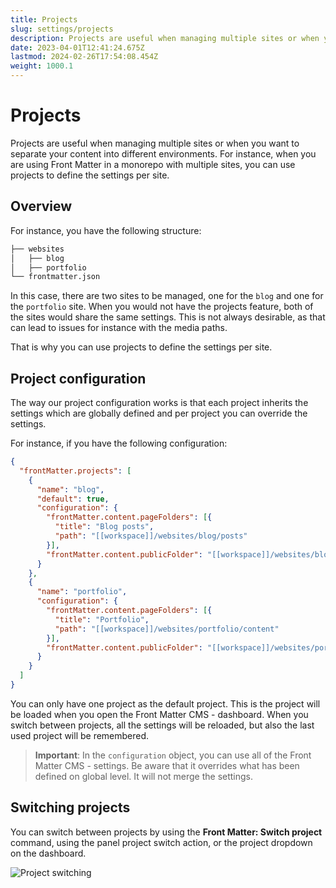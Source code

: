 ```yaml
---
title: Projects
slug: settings/projects
description: Projects are useful when managing multiple sites or when you want to separate your content into different environments.
date: 2023-04-01T12:41:24.675Z
lastmod: 2024-02-26T17:54:08.454Z
weight: 1000.1
---
```


# Projects

Projects are useful when managing multiple sites or when you want to separate your content
into different environments. For instance, when you are using Front Matter in a monorepo with
multiple sites, you can use projects to define the settings per site.

## Overview

For instance, you have the following structure:

```bash
├── websites
│   ├── blog
│   ├── portfolio
└── frontmatter.json
```

In this case, there are two sites to be managed, one for the `blog`
and one for the `portfolio` site. When you would not have the projects feature,
both of the sites would share the same settings. This is not always desirable,
as that can lead to issues for instance with the media paths.

That is why you can use projects to define the settings per site.

## Project configuration

The way our project configuration works is that each project inherits the settings
which are globally defined and per project you can override the settings.

For instance, if you have the following configuration:

```json
{
  "frontMatter.projects": [
    {
      "name": "blog",
      "default": true,
      "configuration": {
        "frontMatter.content.pageFolders": [{
          "title": "Blog posts",
          "path": "[[workspace]]/websites/blog/posts"
        }],
        "frontMatter.content.publicFolder": "[[workspace]]/websites/blog/public"
      }
    },
    {
      "name": "portfolio",
      "configuration": {
        "frontMatter.content.pageFolders": [{
          "title": "Portfolio",
          "path": "[[workspace]]/websites/portfolio/content"
        }],
        "frontMatter.content.publicFolder": "[[workspace]]/websites/portfolio/public"
      }
    }
  ]
}
```

You can only have one project as the default project. This is the project will be loaded
when you open the Front Matter CMS - dashboard. When you switch between projects, all
the settings will be reloaded, but also the last used project will be remembered.

> **Important**: In the `configuration` object, you can use all of the Front Matter CMS - settings.
Be aware that it overrides what has been defined on global level. It will not merge the settings.

## Switching projects

You can switch between projects by using the **Front Matter: Switch project** command, using the
panel project switch action, or the project dropdown on the dashboard.

![Project switching](/releases/v8.4.0/project-support.png)
